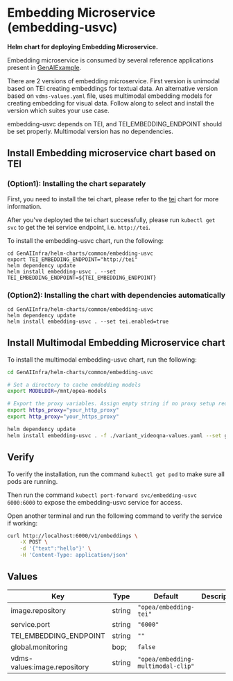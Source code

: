 # Embedding Microservice (embedding-usvc)

**Helm chart for deploying Embedding Microservice.**

Embedding microservice is consumed by several reference applications present in [GenAIExample](https://github.com/opea-project/GenAIExamples/tree/main).

There are 2 versions of embedding microservice. First version is unimodal based on TEI creating embeddings for textual data. An alternative version based on `vdms-values.yaml` file, uses multimodal embedding models for creating embedding for visual data. Follow along to select and install the version which suites your use case.

embedding-usvc depends on TEI, and TEI_EMBEDDING_ENDPOINT should be set properly. Multimodal version has no dependencies.

## Install Embedding microservice chart based on TEI

### (Option1): Installing the chart separately

First, you need to install the tei chart, please refer to the [tei](../tei) chart for more information.

After you've deployted the tei chart successfully, please run `kubectl get svc` to get the tei service endpoint, i.e. `http://tei`.

To install the embedding-usvc chart, run the following:

```console
cd GenAIInfra/helm-charts/common/embedding-usvc
export TEI_EMBEDDING_ENDPOINT="http://tei"
helm dependency update
helm install embedding-usvc . --set TEI_EMBEDDING_ENDPOINT=${TEI_EMBEDDING_ENDPOINT}
```

### (Option2): Installing the chart with dependencies automatically

```console
cd GenAIInfra/helm-charts/common/embedding-usvc
helm dependency update
helm install embedding-usvc . --set tei.enabled=true
```

## Install Multimodal Embedding Microservice chart

To install the multimodal embedding-usvc chart, run the following:

```bash
cd GenAIInfra/helm-charts/common/embedding-usvc

# Set a directory to cache emdedding models
export MODELDIR=/mnt/opea-models

# Export the proxy variables. Assign empty string if no proxy setup required.
export https_proxy="your_http_proxy"
export http_proxy="your_https_proxy"

helm dependency update
helm install embedding-usvc . -f ./variant_videoqna-values.yaml --set global.modelUseHostPath=${MODELDIR} --set global.https_proxy=${https_proxy} --set global.http_proxy=${http_proxy}
```

## Verify

To verify the installation, run the command `kubectl get pod` to make sure all pods are running.

Then run the command `kubectl port-forward svc/embedding-usvc 6000:6000` to expose the embedding-usvc service for access.

Open another terminal and run the following command to verify the service if working:

```bash
curl http://localhost:6000/v1/embeddings \
    -X POST \
    -d '{"text":"hello"}' \
    -H 'Content-Type: application/json'
```

## Values

| Key                          | Type   | Default                            | Description |
| ---------------------------- | ------ | ---------------------------------- | ----------- |
| image.repository             | string | `"opea/embedding-tei"`             |             |
| service.port                 | string | `"6000"`                           |             |
| TEI_EMBEDDING_ENDPOINT       | string | `""`                               |             |
| global.monitoring            | bop;   | `false`                            |             |
| vdms-values:image.repository | string | `"opea/embedding-multimodal-clip"` |             |
